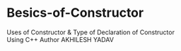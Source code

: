 # Besics-of-Constructor
Uses of Constructor & Type of Declaration of Constructor
<br>
Using C++
Author AKHILESH YADAV

